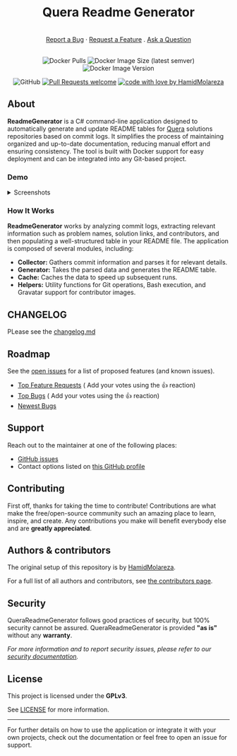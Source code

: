 <div align="center">
  <h1>Quera Readme Generator</h1>
  <br />
  <a href="https://github.com/HamidMolareza/QueraReadmeGenerator/issues/new?assignees=&labels=bug&template=BUG_REPORT.md&title=bug%3A+">Report a Bug</a>
  ·
  <a href="https://github.com/HamidMolareza/QueraReadmeGenerator/issues/new?assignees=&labels=enhancement&template=FEATURE_REQUEST.md&title=feat%3A+">Request a Feature</a>
  .
  <a href="https://github.com/HamidMolareza/QueraReadmeGenerator/issues/new?assignees=&labels=question&template=SUPPORT_QUESTION.md&title=support%3A+">Ask a Question</a>
</div>

<div align="center">
<br />

![Docker Pulls](https://img.shields.io/docker/pulls/hamidmolareza/quera-readme-generator)
![Docker Image Size (latest semver)](https://badgen.net/docker/size/hamidmolareza/quera-readme-generator?icon=docker&label=image%20size)
![Docker Image Version](https://img.shields.io/docker/v/hamidmolareza/quera-readme-generator?sort=semver)

![GitHub](https://img.shields.io/github/license/HamidMolareza/QueraReadmeGenerator)
[![Pull Requests welcome](https://img.shields.io/badge/PRs-welcome-ff69b4.svg?style=flat-square)](https://github.com/HamidMolareza/QueraReadmeGenerator/issues?q=is%3Aissue+is%3Aopen+label%3A%22help+wanted%22)
[![code with love by HamidMolareza](https://img.shields.io/badge/%3C%2F%3E%20with%20%E2%99%A5%20by-HamidMolareza-ff1414.svg?style=flat-square)](https://github.com/HamidMolareza)

</div>

## About

**ReadmeGenerator** is a C# command-line application designed to automatically generate and update README tables
for [Quera](https://github.com/hamidMolareza/Quera) solutions repositories based on commit logs. It simplifies the
process of maintaining
organized and up-to-date documentation, reducing manual effort and ensuring consistency. The tool is built with Docker
support for easy deployment and can be integrated into any Git-based project.

### Demo

<details>
<summary>Screenshots</summary>
<br>

<img src="docs/images/demo.png" title="Generated Table" alt="Generated Table Screenshot" width="100%">

</details>

### How It Works

**ReadmeGenerator** works by analyzing commit logs, extracting relevant information such as problem names, solution
links, and contributors, and then populating a well-structured table in your README file. The application is composed of
several modules, including:

- **Collector:** Gathers commit information and parses it for relevant details.
- **Generator:** Takes the parsed data and generates the README table.
- **Cache:** Caches the data to speed up subsequent runs.
- **Helpers:** Utility functions for Git operations, Bash execution, and Gravatar support for contributor images.

## CHANGELOG

PLease see the [changelog.md](./CHANGELOG.md)

## Roadmap

See the [open issues](https://github.com/HamidMolareza/QueraReadmeGenerator/issues) for a list of proposed features (and
known
issues).

- [Top Feature Requests](https://github.com/HamidMolareza/QueraReadmeGenerator/issues?q=label%3Aenhancement+is%3Aopen+sort%3Areactions-%2B1-desc) (
  Add your votes using the 👍 reaction)
- [Top Bugs](https://github.com/HamidMolareza/QueraReadmeGenerator/issues?q=is%3Aissue+is%3Aopen+label%3Abug+sort%3Areactions-%2B1-desc) (
  Add your votes using the 👍 reaction)
- [Newest Bugs](https://github.com/HamidMolareza/QueraReadmeGenerator/issues?q=is%3Aopen+is%3Aissue+label%3Abug)

## Support

Reach out to the maintainer at one of the following places:

- [GitHub issues](https://github.com/HamidMolareza/QueraReadmeGenerator/issues/new?assignees=&labels=question&template=SUPPORT_QUESTION.md&title=support%3A+)
- Contact options listed on [this GitHub profile](https://github.com/HamidMolareza)

## Contributing

First off, thanks for taking the time to contribute! Contributions are what make the free/open-source community such an
amazing place to learn, inspire, and create. Any contributions you make will benefit everybody else and are **greatly appreciated**.

## Authors & contributors

The original setup of this repository is by [HamidMolareza](https://github.com/HamidMolareza).

For a full list of all authors and contributors,
see [the contributors page](https://github.com/HamidMolareza/QueraReadmeGenerator/contributors).

## Security

QueraReadmeGenerator follows good practices of security, but 100% security cannot be assured. QueraReadmeGenerator is
provided **"as
is"** without any **warranty**.

_For more information and to report security issues, please refer to our [security documentation](docs/SECURITY.md)._

## License

This project is licensed under the **GPLv3**.

See [LICENSE](LICENSE) for more information.

---

For further details on how to use the application or integrate it with your own projects, check out the documentation or
feel free to open an issue for support.

